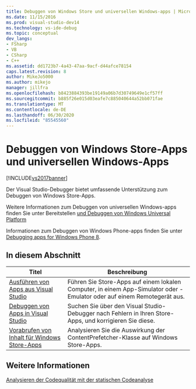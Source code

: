 ```yaml
---
title: Debuggen von Windows Store und universellen Windows-apps | Microsoft-Dokumentation
ms.date: 11/15/2016
ms.prod: visual-studio-dev14
ms.technology: vs-ide-debug
ms.topic: conceptual
dev_langs:
- FSharp
- VB
- CSharp
- C++
ms.assetid: dd1723b7-4a43-47aa-9acf-d44afce78154
caps.latest.revision: 8
author: MikeJo5000
ms.author: mikejo
manager: jillfra
ms.openlocfilehash: b8423884393be19149a06b7d30749649e1cf57ff
ms.sourcegitcommit: b885f26e015d03eafe7c885040644a52bb071fae
ms.translationtype: MT
ms.contentlocale: de-DE
ms.lasthandoff: 06/30/2020
ms.locfileid: "85545560"
---
```

# <a name="debugging-windows-store-and-windows-universal-apps"></a>Debuggen von Windows Store-Apps und universellen Windows-Apps
[!INCLUDE[vs2017banner](../includes/vs2017banner.md)]

Der Visual Studio-Debugger bietet umfassende Unterstützung zum Debuggen von Windows Store-Apps.  
  
 Weitere Informationen zum Debuggen von universellen Windows-apps finden Sie unter Bereitstellen [und Debuggen von Windows Universal Platform](https://msdn.microsoft.com/library/windows/apps/mt613243.aspx)  
  
 Informationen zum Debuggen von Windows Phone-apps finden Sie unter [Debugging apps for Windows Phone 8](https://msdn.microsoft.com/library/windows/apps/ff402572\(v=vs.105\).aspx).  
  
## <a name="in-this-section"></a>In diesem Abschnitt  
  
|Titel|Beschreibung|  
|-|-|  
|[Ausführen von Apps aus Visual Studio](../debugger/run-store-apps-from-visual-studio.md)|Führen Sie Store-Apps auf einem lokalen Computer, in einem App-Simulator oder -Emulator oder auf einem Remotegerät aus.|  
|[Debuggen von Apps in Visual Studio](../debugger/debug-store-apps-in-visual-studio.md)|Suchen Sie über den Visual Studio-Debugger nach Fehlern in Ihren Store-Apps, und korrigieren Sie diese.|  
|[Vorabrufen von Inhalt für Windows Store-Apps](../debugger/prefetch-content-for-windows-store-apps.md)|Analysieren Sie die Auswirkung der ContentPrefetcher-Klasse auf Windows Store-Apps.|  
  
## <a name="see-also"></a>Weitere Informationen  
 [Analysieren der Codequalität mit der statischen Codeanalyse](../test/analyze-the-code-quality-of-store-apps-using-visual-studio-static-code-analysis.md)

